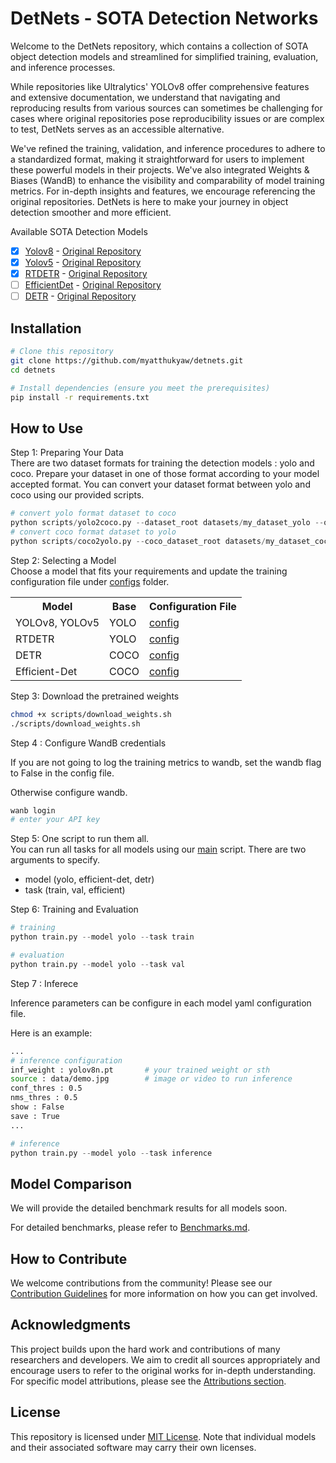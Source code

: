 # DetNets - SOTA Detection Networks


Welcome to the DetNets repository, which contains a collection of SOTA object detection models and streamlined for simplified training, evaluation, and inference processes. 

While repositories like Ultralytics' YOLOv8 offer comprehensive features and extensive documentation, we understand that navigating and reproducing results from various sources can sometimes be challenging for cases where original repositories pose reproducibility issues or are complex to test, DetNets serves as an accessible alternative.

We've refined the training, validation, and inference procedures to adhere to a standardized format, making it straightforward for users to implement these powerful models in their projects. We've also integrated Weights & Biases (WandB) to enhance the visibility and comparability of model training metrics. For in-depth insights and features, we encourage referencing the original repositories. DetNets is here to make your journey in object detection smoother and more efficient.

Available SOTA Detection Models

- [x] [Yolov8](https://github.com/myatthukyaw/detnets/tree/main/models/ultralytics) - [Original Repository](https://github.com/ultralytics/ultralytics)
- [x] [Yolov5](https://github.com/myatthukyaw/detnets/tree/main/models/ultralytics) - [Original Repository](https://github.com/ultralytics/ultralytics)
- [x] [RTDETR](https://github.com/myatthukyaw/detnets/tree/main/models/ultralytics) - [Original Repository](https://github.com/ultralytics/ultralytics)
- [ ] [EfficientDet](https://github.com/myatthukyaw/detnets/tree/main/models/efficient-det) - [Original Repository](https://github.com/zylo117/Yet-Another-EfficientDet-Pytorch)
- [ ] [DETR](https://github.com/myatthukyaw/detnets/blob/main/models/detr) - [Original Repository](https://github.com/facebookresearch/detr)
<!-- - [ ] [Detectron2](https://github.com/myatthukyaw/detnets/tree/main/models/detectron2) - [Original Repository](https://github.com/facebookresearch/detectron2) -->



## Installation

```bash
# Clone this repository
git clone https://github.com/myatthukyaw/detnets.git
cd detnets

# Install dependencies (ensure you meet the prerequisites)
pip install -r requirements.txt
```

## How to Use

Step 1: Preparing Your Data</br>
There are two dataset formats for training the detection models : yolo and coco. Prepare your dataset in one of those format according to your model accepted format. You can convert your dataset format between yolo and coco using our provided scripts. 

```python
# convert yolo format dataset to coco
python scripts/yolo2coco.py --dataset_root datasets/my_dataset_yolo --output_dataset datasets/my_dataset_coco
# convert coco format dataset to yolo
python scripts/coco2yolo.py --coco_dataset_root datasets/my_dataset_coco --output_yolo_dataset datasets/my_dataset_yolo
```

Step 2: Selecting a Model</br>
Choose a model that fits your requirements and update the training configuration file under [configs](https://github.com/myatthukyaw/detnets/blob/main/configs) folder.

<table>
  <tr>
    <th>Model</th>
    <th>Base</th>
    <th>Configuration File</th>
  </tr>
  <tr>
    <td>YOLOv8, YOLOv5</td>
    <td>YOLO</td>
    <td><a href="https://github.com/myatthukyaw/detnets/blob/main/configs/yolo.yml">config</a></td>
  </tr>
  <tr>
    <td>RTDETR</td>
    <td>YOLO</td>
    <td><a href="https://github.com/myatthukyaw/detnets/blob/main/configs/rtdetr.yml">config</a></td>
  </tr>
  <tr>
    <td>DETR</td>
    <td>COCO</td>
    <td><a href="https://github.com/myatthukyaw/detnets/blob/main/configs/detr.yml">config</a></td>
  </tr>
  <tr>
    <td>Efficient-Det</td>
    <td>COCO</td>
    <td><a href="https://github.com/myatthukyaw/detnets/blob/main/configs/efficient-det.yml">config</a></td>
  </tr>
</table>

Step 3: Download the pretrained weights

```bash
chmod +x scripts/download_weights.sh
./scripts/download_weights.sh
```

Step 4 : Configure WandB credentials 

If you are not going to log the training metrics to wandb, set the wandb flag to False in the config file. 

Otherwise configure wandb. 

```bash
wanb login 
# enter your API key
```

Step 5: One script to run them all.</br>
You can run all tasks for all models using our [main](https://github.com/myatthukyaw/detnets/blob/main/main.py) script.
There are two arguments to specify. 
- model (yolo, efficient-det, detr)
- task (train, val, efficient)

Step 6: Training and Evaluation
```python
# training
python train.py --model yolo --task train

# evaluation
python train.py --model yolo --task val
```

Step 7 : Inferece

Inference parameters can be configure in each model yaml configuration file.

Here is an example:
```bash
...
# inference configuration
inf_weight : yolov8n.pt       # your trained weight or sth
source : data/demo.jpg        # image or video to run inference
conf_thres : 0.5
nms_thres : 0.5
show : False
save : True
...
```

```python
# inference
python train.py --model yolo --task inference
```

## Model Comparison
We will provide the detailed benchmark results for all models soon.

For detailed benchmarks, please refer to [Benchmarks.md](BENCHMARKS.md).


## How to Contribute
We welcome contributions from the community! Please see our [Contribution Guidelines](CONTRIBUTION.md) for more information on how you can get involved.

## Acknowledgments
This project builds upon the hard work and contributions of many researchers and developers. We aim to credit all sources appropriately and encourage users to refer to the original works for in-depth understanding. For specific model attributions, please see the [Attributions section](ATTRIBUTION.md).

## License
This repository is licensed under [MIT License](LICENSE). Note that individual models and their associated software may carry their own licenses.